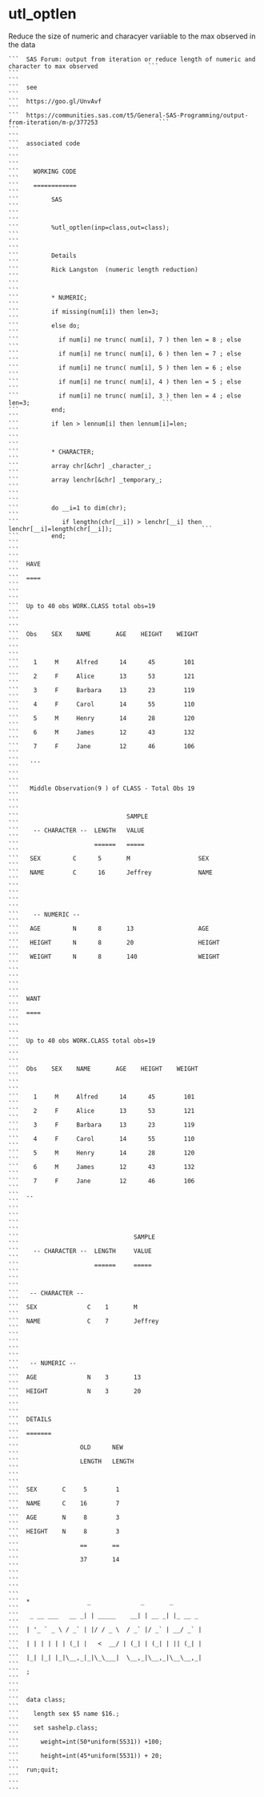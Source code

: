# utl_optlen
Reduce the size of numeric and characyer variiable to the max observed in the data

    ```  SAS Forum: output from iteration or reduce length of numeric and character to max observed              ```
    ```                                                                                                          ```
    ```  see                                                                                                     ```
    ```  https://goo.gl/UnvAvf                                                                                   ```
    ```  https://communities.sas.com/t5/General-SAS-Programming/output-from-iteration/m-p/377253                 ```
    ```                                                                                                          ```
    ```  associated code                                                                                         ```
    ```                                                                                                          ```
    ```    WORKING CODE                                                                                          ```
    ```    ============                                                                                          ```
    ```         SAS                                                                                              ```
    ```                                                                                                          ```
    ```         %utl_optlen(inp=class,out=class);                                                                ```
    ```                                                                                                          ```
    ```         Details                                                                                          ```
    ```         Rick Langston  (numeric length reduction)                                                        ```
    ```                                                                                                          ```
    ```         * NUMERIC;                                                                                       ```
    ```         if missing(num[i]) then len=3;                                                                   ```
    ```         else do;                                                                                         ```
    ```           if num[i] ne trunc( num[i], 7 ) then len = 8 ; else                                            ```
    ```           if num[i] ne trunc( num[i], 6 ) then len = 7 ; else                                            ```
    ```           if num[i] ne trunc( num[i], 5 ) then len = 6 ; else                                            ```
    ```           if num[i] ne trunc( num[i], 4 ) then len = 5 ; else                                            ```
    ```           if num[i] ne trunc( num[i], 3 ) then len = 4 ; else len=3;                                     ```
    ```         end;                                                                                             ```
    ```         if len > lennum[i] then lennum[i]=len;                                                           ```
    ```                                                                                                          ```
    ```         * CHARACTER;                                                                                     ```
    ```         array chr[&chr] _character_;                                                                     ```
    ```         array lenchr[&chr] _temporary_;                                                                  ```
    ```                                                                                                          ```
    ```         do __i=1 to dim(chr);                                                                            ```
    ```            if lengthn(chr[__i]) > lenchr[__i] then lenchr[__i]=length(chr[__i]);                         ```
    ```         end;                                                                                             ```
    ```                                                                                                          ```
    ```  HAVE                                                                                                    ```
    ```  ====                                                                                                    ```
    ```                                                                                                          ```
    ```  Up to 40 obs WORK.CLASS total obs=19                                                                    ```
    ```                                                                                                          ```
    ```  Obs    SEX    NAME       AGE    HEIGHT    WEIGHT                                                        ```
    ```                                                                                                          ```
    ```    1     M     Alfred      14      45        101                                                         ```
    ```    2     F     Alice       13      53        121                                                         ```
    ```    3     F     Barbara     13      23        119                                                         ```
    ```    4     F     Carol       14      55        110                                                         ```
    ```    5     M     Henry       14      28        120                                                         ```
    ```    6     M     James       12      43        132                                                         ```
    ```    7     F     Jane        12      46        106                                                         ```
    ```   ...                                                                                                    ```
    ```                                                                                                          ```
    ```   Middle Observation(9 ) of CLASS - Total Obs 19                                                         ```
    ```                                                                                                          ```
    ```                              SAMPLE                                                                      ```
    ```    -- CHARACTER --  LENGTH   VALUE                                                                       ```
    ```                     ======   =====                                                                       ```
    ```   SEX         C      5       M                   SEX                                                     ```
    ```   NAME        C      16      Jeffrey             NAME                                                    ```
    ```                                                                                                          ```
    ```                                                                                                          ```
    ```    -- NUMERIC --                                                                                         ```
    ```   AGE         N      8       13                  AGE                                                     ```
    ```   HEIGHT      N      8       20                  HEIGHT                                                  ```
    ```   WEIGHT      N      8       140                 WEIGHT                                                  ```
    ```                                                                                                          ```
    ```                                                                                                          ```
    ```  WANT                                                                                                    ```
    ```  ====                                                                                                    ```
    ```                                                                                                          ```
    ```  Up to 40 obs WORK.CLASS total obs=19                                                                    ```
    ```                                                                                                          ```
    ```  Obs    SEX    NAME       AGE    HEIGHT    WEIGHT                                                        ```
    ```                                                                                                          ```
    ```    1     M     Alfred      14      45        101                                                         ```
    ```    2     F     Alice       13      53        121                                                         ```
    ```    3     F     Barbara     13      23        119                                                         ```
    ```    4     F     Carol       14      55        110                                                         ```
    ```    5     M     Henry       14      28        120                                                         ```
    ```    6     M     James       12      43        132                                                         ```
    ```    7     F     Jane        12      46        106                                                         ```
    ```  ..                                                                                                      ```
    ```                                                                                                          ```
    ```                                                                                                          ```
    ```                                SAMPLE                                                                    ```
    ```    -- CHARACTER --  LENGTH     VALUE                                                                     ```
    ```                     ======     =====                                                                     ```
    ```                                                                                                          ```
    ```   -- CHARACTER --                                                                                        ```
    ```  SEX              C    1       M                                                                         ```
    ```  NAME             C    7       Jeffrey                                                                   ```
    ```                                                                                                          ```
    ```                                                                                                          ```
    ```   -- NUMERIC --                                                                                          ```
    ```  AGE              N    3       13                                                                        ```
    ```  HEIGHT           N    3       20                                                                        ```
    ```                                                                                                          ```
    ```  DETAILS                                                                                                 ```
    ```  =======                                                                                                 ```
    ```                 OLD      NEW                                                                             ```
    ```                 LENGTH   LENGTH                                                                          ```
    ```                                                                                                          ```
    ```  SEX       C     5        1                                                                              ```
    ```  NAME      C    16        7                                                                              ```
    ```  AGE       N     8        3                                                                              ```
    ```  HEIGHT    N     8        3                                                                              ```
    ```                 ==       ==                                                                              ```
    ```                 37       14                                                                              ```
    ```                                                                                                          ```
    ```                                                                                                          ```
    ```  *                _              _       _                                                               ```
    ```   _ __ ___   __ _| | _____    __| | __ _| |_ __ _                                                        ```
    ```  | '_ ` _ \ / _` | |/ / _ \  / _` |/ _` | __/ _` |                                                       ```
    ```  | | | | | | (_| |   <  __/ | (_| | (_| | || (_| |                                                       ```
    ```  |_| |_| |_|\__,_|_|\_\___|  \__,_|\__,_|\__\__,_|                                                       ```
    ```  ;                                                                                                       ```
    ```                                                                                                          ```
    ```  data class;                                                                                             ```
    ```    length sex $5 name $16.;                                                                              ```
    ```    set sashelp.class;                                                                                    ```
    ```      weight=int(50*uniform(5531)) +100;                                                                  ```
    ```      height=int(45*uniform(5531)) + 20;                                                                  ```
    ```  run;quit;                                                                                               ```
    ```                                                                                                          ```
